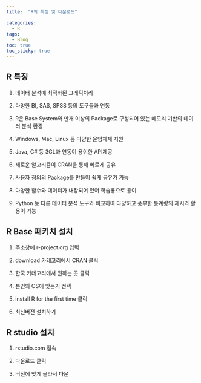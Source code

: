 ```yaml
---
title:  "R의 특징 및 다운로드"

categories:
  - R
tags:
  - Blog
toc: true
toc_sticky: true
---
```


## R 특징

1. 데이터 분석에 최적화된 그래픽처리

2. 다양한 BI, SAS, SPSS 등의 도구들과 연동

3. R은 Base System와 만개 이상의 Package로 구성되어 있는 메모리 기반의 데이터 분석 환경

4. Windows, Mac, Linux 등 다양한 운영체제 지원

5. Java, C# 등 3GL과 연동이 용이한 API제공

6. 새로운 알고리즘이 CRAN을 통해 빠르게 공유

7. 사용자 정의의 Package를 만들어 쉽게 공유가 가능

8. 다양한 함수와 데이터가 내장되어 있어 학습용으로 용이

9. Python 등 다른 데이터 분석 도구와 비교하여 다양하고 풍부한 통계량의 제시와 활용이 가능

## R Base 패키치 설치

1. 주소창에 r-project.org 입력

2. download 카테고리에서 CRAN 클릭

3. 한국 카테고리에서 원하는 곳 클릭

4. 본인의 OS에 맞는거 선택

5. install R for the first time  클릭

6. 최신버전 설치하기

## R studio 설치

1. rstudio.com 접속

2. 다운로드 클릭

3. 버전에 맞게 골라서 다운




